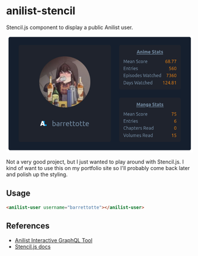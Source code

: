 # anilist-stencil

Stencil.js component to display a public Anilist user.

![./docs/screenshot.png](screenshot.png)

Not a very good project, but I just wanted to play around with Stencil.js.
I kind of want to use this on my portfolio site so I'll probably come back later
and polish up the styling.

## Usage

```html
<anilist-user username="barrettotte"></anilist-user>
```

## References

- [Anilist Interactive GraphQL Tool](https://anilist.co/graphiql)
- [Stencil.js docs](https://stenciljs.com/docs/api)
